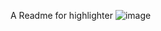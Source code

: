 A Readme for highlighter
![image](https://github.com/user-attachments/assets/6188066b-b9e8-4cf4-add0-a2c77ddd3ae7)
